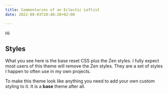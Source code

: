 ```yaml
---
title: Commentaries of an Eclectic Leftist
date: 2022-08-03T20:48:20+02:00

---
```

Hi

## Styles

What you see here is the base reset CSS plus the Zen styles. I fully expect most users of this theme will remove the Zen styles. They are a set of styles I happen to often use in my own projects.

To make this theme look like anything you need to add your own custom styling to it. It is a **base** theme after all.

